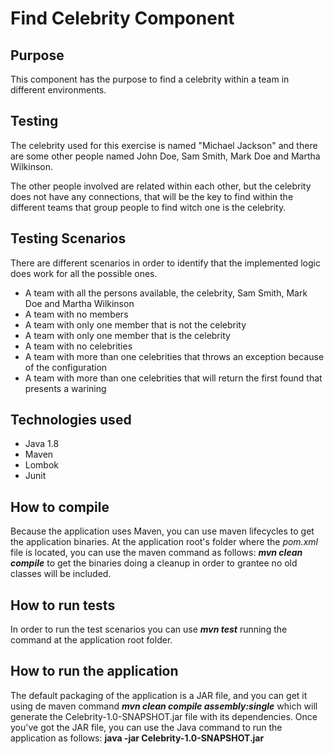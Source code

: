# Find Celebrity Component

## Purpose

This component has the purpose to find a celebrity within a team in different environments.

## Testing

The celebrity used for this exercise is named "Michael Jackson" and there are some other people named John Doe, 
Sam Smith, Mark Doe and Martha Wilkinson.

The other people involved are related within each other, but the celebrity does not have any connections, 
that will be the key to find within the different teams that group people to find witch one is the celebrity.

## Testing Scenarios

There are different scenarios in order to identify that the implemented logic does work for all the possible ones.

* A team with all the persons available, the celebrity, Sam Smith, Mark Doe and Martha Wilkinson
* A team with no members
* A team with only one member that is not the celebrity
* A team with only one member that is the celebrity
* A team with no celebrities
* A team with more than one celebrities that throws an exception because of the configuration
* A team with more than one celebrities that will return the first found that presents a warining

## Technologies used

* Java 1.8
* Maven
* Lombok
* Junit

## How to compile

Because the application uses Maven, you can use maven lifecycles to get the application binaries.
At the application root's folder where the *pom.xml* file is located, you can use the maven command as follows: 
***mvn clean compile*** to get the binaries doing a cleanup in order to grantee no old classes will be included.

## How to run tests

In order to run the test scenarios you can use ***mvn test*** running the command at the application root folder.  

## How to run the application

The default packaging of the application is a JAR file, and you can get it using de maven command ***mvn clean compile assembly:single***
which will generate the Celebrity-1.0-SNAPSHOT.jar file with its dependencies.
Once you've got the JAR file, you can use the Java command to run the application as follows: **java -jar Celebrity-1.0-SNAPSHOT.jar**
